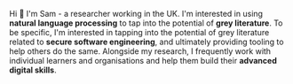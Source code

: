 Hi 👋 I'm Sam - a researcher working in the UK. I'm interested in using **natural language processing** to tap into the potential of **grey literature**. To be specific, I'm interested in tapping into the potential of grey literature related to **secure software engineering**, and ultimately providing tooling to help others do the same. Alongside my research, I frequently work with individual learners and organisations and help them build their **advanced digital skills**.


